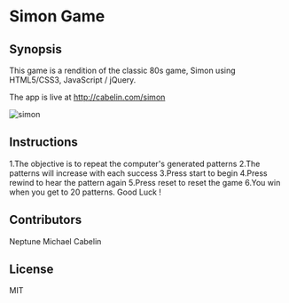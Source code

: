 # Simon Game

## Synopsis

This game is a rendition of the classic 80s game, Simon using HTML5/CSS3, JavaScript / jQuery.

The app is live at http://cabelin.com/simon

![simon](http://cabelin.com/simon/images/screenshot.jpg)

## Instructions

1.The objective is to repeat the computer's generated patterns
2.The patterns will increase with each success
3.Press start to begin
4.Press rewind to hear the pattern again
5.Press reset to reset the game
6.You win when you get to 20 patterns. Good Luck !

## Contributors

Neptune Michael Cabelin

## License

MIT
